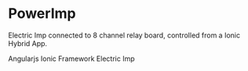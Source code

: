 # PowerImp

Electric Imp connected to 8 channel relay board, controlled from a Ionic Hybrid App.

Angularjs
Ionic Framework
Electric Imp
